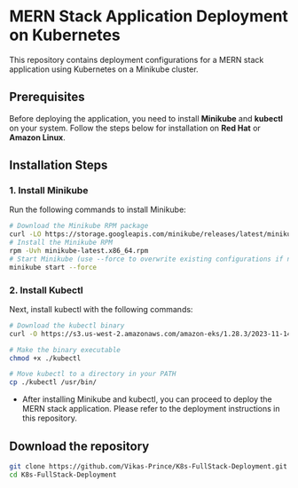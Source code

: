 # MERN Stack Application Deployment on Kubernetes

This repository contains deployment configurations for a MERN stack application using Kubernetes on a Minikube cluster.

## Prerequisites

Before deploying the application, you need to install **Minikube** and **kubectl** on your system. Follow the steps below for installation on **Red Hat** or **Amazon Linux**.

## Installation Steps

### 1. Install Minikube

Run the following commands to install Minikube:

```bash
# Download the Minikube RPM package
curl -LO https://storage.googleapis.com/minikube/releases/latest/minikube-latest.x86_64.rpm
# Install the Minikube RPM
rpm -Uvh minikube-latest.x86_64.rpm
# Start Minikube (use --force to overwrite existing configurations if necessary)
minikube start --force
```

### 2. Install Kubectl
Next, install kubectl with the following commands:

```bash 
# Download the kubectl binary
curl -O https://s3.us-west-2.amazonaws.com/amazon-eks/1.28.3/2023-11-14/bin/linux/amd64/kubectl

# Make the binary executable
chmod +x ./kubectl

# Move kubectl to a directory in your PATH
cp ./kubectl /usr/bin/

```

- After installing Minikube and kubectl, you can proceed to deploy the MERN stack application. Please refer to the deployment instructions in this repository.

## Download the repository

```bash
git clone https://github.com/Vikas-Prince/K8s-FullStack-Deployment.git
cd K8s-FullStack-Deployment
```
